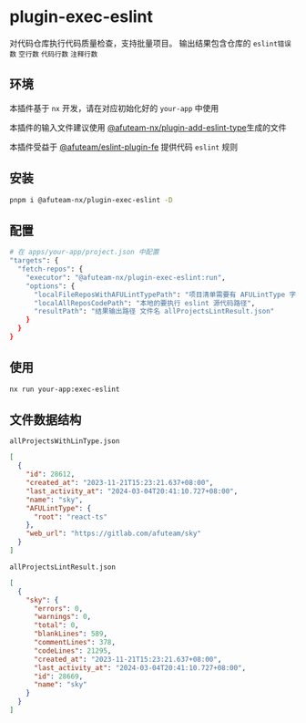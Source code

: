 # plugin-exec-eslint

对代码仓库执行代码质量检查，支持批量项目。
输出结果包含仓库的 `eslint错误数` `空行数` `代码行数` `注释行数`


## 环境
本插件基于 `nx` 开发，请在对应初始化好的 `your-app` 中使用

本插件的输入文件建议使用 [@afuteam-nx/plugin-add-eslint-type](https://www.npmjs.com/package/@afuteam-nx/plugin-add-eslint-type)生成的文件

本插件受益于 [@afuteam/eslint-plugin-fe](https://www.npmjs.com/package/@afuteam/eslint-plugin-fe) 提供代码 `eslint` 规则

## 安装

```bash
pnpm i @afuteam-nx/plugin-exec-eslint -D
```

## 配置
```bash
# 在 apps/your-app/project.json 中配置
"targets": {
  "fetch-repos": {
    "executor": "@afuteam-nx/plugin-exec-eslint:run",
    "options": {
      "localFileReposWithAFULintTypePath": "项目清单需要有 AFULintType 字段, allProjectsWithLinType.json",
      "localAllReposCodePath": "本地的要执行 eslint 源代码路径",
      "resultPath": "结果输出路径 文件名 allProjectsLintResult.json"
    }
  }
}

```

## 使用
```bash
nx run your-app:exec-eslint
```

## 文件数据结构
`allProjectsWithLinType.json`
```json
[
  {
    "id": 28612,
    "created_at": "2023-11-21T15:23:21.637+08:00",
    "last_activity_at": "2024-03-04T20:41:10.727+08:00",
    "name": "sky",
    "AFULintType": {
      "root": "react-ts"
    },
    "web_url": "https://gitlab.com/afuteam/sky"
  }
]
```

`allProjectsLintResult.json`
```json
[
  {
    "sky": {
      "errors": 0,
      "warnings": 0,
      "total": 0,
      "blankLines": 589,
      "commentLines": 378,
      "codeLines": 21295,
      "created_at": "2023-11-21T15:23:21.637+08:00",
      "last_activity_at": "2024-03-04T20:41:10.727+08:00",
      "id": 28669,
      "name": "sky"
    }
  }
]
```



